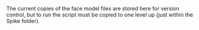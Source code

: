 The current copies of the face model files are stored here for version control, but to run the script must be copied to one level up (just within the Spike folder).
